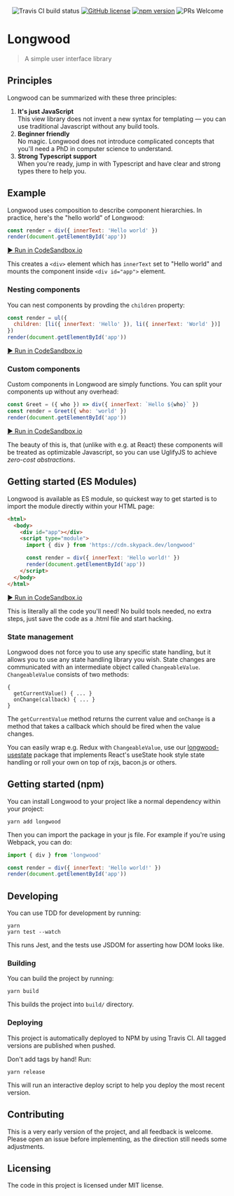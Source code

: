 <center>

![Travis CI build status](https://travis-ci.org/jehna/longwood.svg?branch=master)
[![GitHub license](https://img.shields.io/badge/license-MIT-blue.svg)](./LICENSE)
[![npm version](https://img.shields.io/npm/v/longwood.svg?style=flat)](https://www.npmjs.com/package/longwood)
![PRs Welcome](https://img.shields.io/badge/PRs-welcome-brightgreen.svg)

</center>

# Longwood

> A simple user interface library

## Principles

Longwood can be summarized with these three principles:

1. **It's just JavaScript**<br>
   This view library does not invent a new syntax for templating — you can use
   traditional Javascript without any build tools.
2. **Beginner friendly**<br>
   No magic. Longwood does not introduce complicated concepts that you'll need
   a PhD in computer science to understand.
3. **Strong Typescript support**<br>
   When you're ready, jump in with Typescript and have clear and strong types
   there to help you.

## Example

Longwood uses composition to describe component hierarchies. In practice, here's
the "hello world" of Longwood:

```js
const render = div({ innerText: 'Hello world' })
render(document.getElementById('app'))
```

[▶️ Run in CodeSandbox.io](https://codesandbox.io/s/beautiful-surf-8ytcx?file=/src/index.ts)

This creates a `<div>` element which has `innerText` set to "Hello world" and
mounts the component inside `<div id="app">` element.

### Nesting components

You can nest components by provding the `children` property:

```js
const render = ul({
  children: [li({ innerText: 'Hello' }), li({ innerText: 'World' })]
})
render(document.getElementById('app'))
```

[▶️ Run in CodeSandbox.io](https://codesandbox.io/s/gallant-mccarthy-g60j0?file=/src/index.ts)

### Custom components

Custom components in Longwood are simply functions. You can split your
components up without any overhead:

```js
const Greet = ({ who }) => div({ innerText: `Hello ${who}` })
const render = Greet({ who: 'world' })
render(document.getElementById('app'))
```

[▶️ Run in CodeSandbox.io](https://codesandbox.io/s/nameless-resonance-sntg7?file=/src/index.ts)

The beauty of this is, that (unlike with e.g. at React) these components will be
treated as optimizable Javascript, so you can use UglifyJS to achieve _zero-cost
abstractions_.

## Getting started (ES Modules)

Longwood is available as ES module, so quickest way to get started is to import
the module directly within your HTML page:

```html
<html>
  <body>
    <div id="app"></div>
    <script type="module">
      import { div } from 'https://cdn.skypack.dev/longwood'

      const render = div({ innerText: 'Hello world!' })
      render(document.getElementById('app'))
    </script>
  </body>
</html>
```

[▶️ Run in CodeSandbox.io](https://codesandbox.io/s/affectionate-mendel-yzwje?file=/index.html)

This is literally all the code you'll need! No build tools needed, no extra
steps, just save the code as a .html file and start hacking.

### State management

Longwood does not force you to use any specific state handling, but it allows
you to use any state handling library you wish. State changes are communicated
with an intermediate object called `ChangeableValue`. `ChangeableValue` consists
of two methods:

```
{
  getCurrentValue() { ... }
  onChange(callback) { ... }
}
```

The `getCurrentValue` method returns the current value and `onChange` is a
method that takes a callback which should be fired when the value changes.

You can easily wrap e.g. Redux with `ChangeableValue`, use our
[longwood-usestate](https://www.npmjs.com/package/longwood-usestate) package
that implements React's useState hook style state handling or roll your own on
top of rxjs, bacon.js or others.

## Getting started (npm)

You can install Longwood to your project like a normal dependency within your
project:

```
yarn add longwood
```

Then you can import the package in your js file. For example if you're using
Webpack, you can do:

```js
import { div } from 'longwood'

const render = div({ innerText: 'Hello world!' })
render(document.getElementById('app'))
```

## Developing

You can use TDD for development by running:

```
yarn
yarn test --watch
```

This runs Jest, and the tests use JSDOM for asserting how DOM looks like.

### Building

You can build the project by running:

```shell
yarn build
```

This builds the project into `build/` directory.

### Deploying

This project is automatically deployed to NPM by using Travis CI. All tagged
versions are published when pushed.

Don't add tags by hand! Run:

```shell
yarn release
```

This will run an interactive deploy script to help you deploy the most recent
version.

## Contributing

This is a very early version of the project, and all feedback is welcome. Please
open an issue before implementing, as the direction still needs some
adjustments.

## Licensing

The code in this project is licensed under MIT license.
